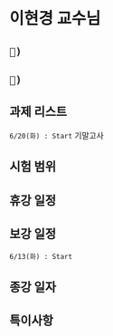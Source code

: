 # 이현경 교수님

## `📱) `

## `📩) `

## 과제 리스트

`6/20(화) : Start` 기말고사

## 시험 범위

## 휴강 일정

## 보강 일정

`6/13(화) : Start`

## 종강 일자

## 특이사항

